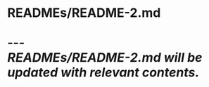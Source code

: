 # READMEs/README-2.md <br><br> --- <br> _READMEs/README-2.md will be updated with relevant contents._